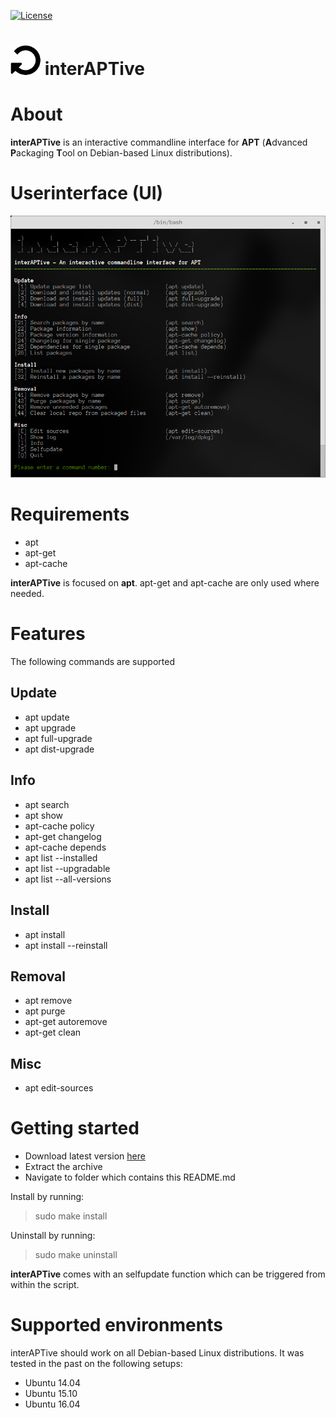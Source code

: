 [![License](https://img.shields.io/badge/license-GPL3-brightgreen.svg)](LICENSE)


![logo](https://raw.githubusercontent.com/yafp/interAPTive/master/doc/fa-repeat_64_0_000000_none.png) interAPTive
==========

# About
**interAPTive** is an interactive commandline interface for **APT** (**A**dvanced **P**ackaging **T**ool on Debian-based Linux distributions).


# Userinterface (UI)
![UI](https://raw.githubusercontent.com/yafp/interAPTive/master/doc/current_ui.png)


# Requirements
* apt
* apt-get
* apt-cache

**interAPTive** is focused on **apt**.
apt-get and apt-cache are only used where needed.


# Features
The following commands are supported

## Update
- apt update
- apt upgrade
- apt full-upgrade
- apt dist-upgrade


## Info
- apt search
- apt show
- apt-cache policy
- apt-get changelog
- apt-cache depends
- apt list --installed
- apt list --upgradable
- apt list --all-versions

## Install
- apt install
- apt install --reinstall

## Removal
- apt remove
- apt purge
- apt-get autoremove
- apt-get clean

## Misc
- apt edit-sources


# Getting started
- Download latest version [here](https://github.com/yafp/interAPTive/archive/master.zip)
- Extract the archive
- Navigate to folder which contains this README.md

Install by running:
> sudo make install

Uninstall by running:
> sudo make uninstall

**interAPTive** comes with an selfupdate function which can be triggered from within the script.


# Supported environments
interAPTive should work on all Debian-based Linux distributions. It was tested in the past on the following setups:
- Ubuntu 14.04
- Ubuntu 15.10
- Ubuntu 16.04
